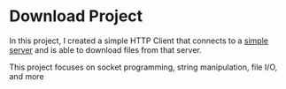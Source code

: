 <h1>Download Project</h1>
<p>In this project, I created a simple HTTP Client that connects to a <a href="http://csapp.cs.cmu.edu/3e/tiny.tar">simple server</a> and is able to download files from that server.</p>
<p>This project focuses on socket programming, string manipulation, file I/O, and more</p>
